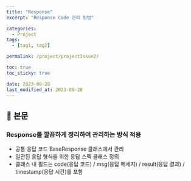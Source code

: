 ```yaml
---
title: "Response"
excerpt: "Response Code 관리 방법"

categories:
  - Project
tags:
  - [tag1, tag2]

permalink: /project/projectIssue2/

toc: true
toc_sticky: true

date: 2023-08-20
last_modified_at: 2023-08-20
---
```


## 🔎 본문

### Response를 깔끔하게 정리하여 관리하는 방식 적용
- 공통 응답 코드 BaseResponse 클래스에서 관리
- 일관된 응답 형식을 위한 응답 스펙 클래스 정의
- 클래스 내 필드는 code(응답 코드) / msg(응답 메세지) / result(응답 결과) / timestamp(응답 시간)를 포함
